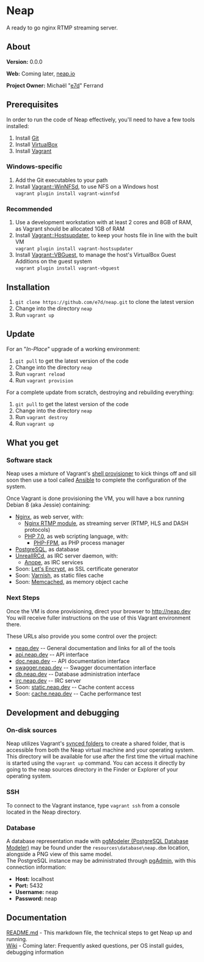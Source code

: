 # Neap
A ready to go nginx RTMP streaming server.

## About

**Version:** 0.0.0

**Web:** Coming later, [neap.io](http://neap.io)

**Project Owner:** Michaël "[e7d](https://github.com/e7d)" Ferrand

## Prerequisites

In order to run the code of Neap effectively, you'll need to have a few tools installed:
1. Install [Git](https://git-scm.com)
1. Install [VirtualBox](http://virtualbox.org)
1. Install [Vagrant](http://vagrantup.com)

### Windows-specific ###

1. Add the Git executables to your path
1. Install [Vagrant::WinNFSd](https://github.com/winnfsd/vagrant-winnfsd), to use NFS on a Windows host  
`vagrant plugin install vagrant-winnfsd`

### Recommended

1. Use a development workstation with at least 2 cores and 8GB of RAM, as Vagrant should be allocated 1GB of RAM
1. Install [Vagrant::Hostsupdater](https://github.com/cogitatio/vagrant-hostsupdater), to keep your hosts file in line with the built VM  
`vagrant plugin install vagrant-hostsupdater`
1. Install [Vagrant::VBGuest](https://github.com/dotless-de/vagrant-vbguest), to manage the host's VirtualBox Guest Additions on the guest system  
`vagrant plugin install vagrant-vbguest`

## Installation ##

1. `git clone https://github.com/e7d/neap.git` to clone the latest version
1. Change into the directory `neap`
1. Run `vagrant up`

## Update ##

For an "*In-Place*" upgrade of a working environment:
1. `git pull` to get the latest version of the code
1. Change into the directory `neap`
1. Run `vagrant reload`
1. Run `vagrant provision`

For a complete update from scratch, destroying and rebuilding everything:
1. `git pull` to get the latest version of the code
1. Change into the directory `neap`
1. Run `vagrant destroy`
1. Run `vagrant up`

## What you get ##

### Software stack ###

Neap uses a mixture of Vagrant's [shell provisioner](https://docs.vagrantup.com/v2/provisioning/shell.html) to kick things off and sill soon then use a tool called [Ansible](http://docs.ansible.com) to complete the configuration of the system.

Once Vagrant is done provisioning the VM, you will have a box running Debian 8 (aka Jessie) containing:

* [Nginx](http://nginx.com/), as web server, with:
  * [Nginx RTMP module](https://github.com/arut/nginx-rtmp-module), as streaming server (RTMP, HLS and DASH protocols)
  * [PHP 7.0](http://php.net/), as web scripting language, with:
    * [PHP-FPM](http://php-fpm.org/), as PHP process manager
* [PostgreSQL](http://www.postgresql.org/), as database
* [UnrealIRCd](https://www.unrealircd.org/), as IRC server daemon, with:
  * [Anope](https://www.anope.org/), as IRC services
* Soon: [Let's Encrypt](https://letsencrypt.org/), as SSL certificate generator
* Soon: [Varnish](http://varnish-cache.org/), as static files cache
* Soon: [Memcached](http://memcached.org/), as memory object cache

### Next Steps ###

Once the VM is done provisioning, direct your browser to http://neap.dev You will receive fuller instructions on the use of this Vagrant environment there.

These URLs also provide you some control over the project:
* [neap.dev](http://neap.dev) -- General documentation and links for all of the tools
* [api.neap.dev](http//api.neap.dev) -- API interface
* [doc.neap.dev](http//doc.neap.dev) -- API documentation interface
* [swagger.neap.dev](http://swagger.neap.dev) -- Swagger documentation interface
* [db.neap.dev](http://db.neap.dev) -- Database administration interface
* [irc.neap.dev](http://irc.neap.dev) -- IRC server
* Soon: [static.neap.dev](http://static.neap.dev) -- Cache content access
* Soon: [cache.neap.dev](http://cache.neap.dev) -- Cache performance test

## Development and debugging ##

### On-disk sources ###

Neap utilizes Vagrant's [synced folders](http://docs.vagrantup.com/v2/synced-folders/index.html) to create a shared folder, that is accessible from both the Neap virtual machine and your operating system.  
This directory will be available for use after the first time the virtual machine is started using the `vagrant up` command. You can access it directly by going to the neap sources directory in the Finder or Explorer of your operating system.

### SSH ###

To connect to the Vagrant instance, type `vagrant ssh` from a console located in the Neap directory.

### Database ###

A database representation made with [pgModeler (PostgreSQL Database Modeler)](http://www.pgmodeler.com.br/) may be found under the `resources\database\neap.dbm` location, alongside a PNG view of this same model.  
The PostgreSQL instance may be administrated through [pgAdmin](http://www.pgadmin.org/), with this connection information:
- **Host:** localhost
- **Port:** 5432
- **Username:** neap
- **Password:** neap

## Documentation ##

[README.md](https://github.com/e7d/neap/blob/master/README.md) - This markdown file, the technical steps to get Neap up and running.  
[Wiki](https://github.com/e7d/neap/wiki) - Coming later: Frequently asked questions, per OS install guides, debugging information
